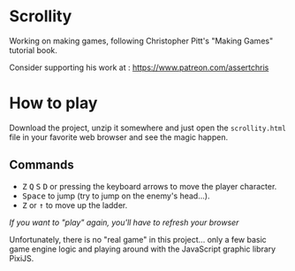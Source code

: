 # Scrollity
Working on making games, following Christopher Pitt's "Making Games" tutorial book.

Consider supporting his work at : https://www.patreon.com/assertchris


# How to play
Download the project, unzip it somewhere and just open the `scrollity.html` file in your favorite web browser and see the magic happen.

## Commands
* <kbd>Z</kbd> <kbd>Q</kbd> <kbd>S</kbd> <kbd>D</kbd> or pressing the keyboard arrows to move the player character.
* <kbd>Space</kbd> to jump (try to jump on the enemy's head...).
* <kbd>Z</kbd> or <kbd>↑</kbd> to move up the ladder.

*If you want to "play" again, you'll have to refresh your browser*

Unfortunately, there is no "real game" in this project... only a few basic game engine logic and playing around with 
the JavaScript graphic library PixiJS.
